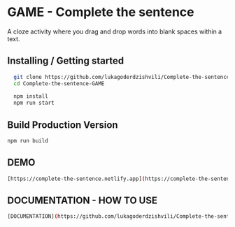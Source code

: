 
# GAME - Complete the sentence

A cloze activity where you drag and drop words into blank spaces within a text.



## Installing / Getting started


```bash    
  git clone https://github.com/lukagoderdzishvili/Complete-the-sentence-GAME.git
  cd Complete-the-sentence-GAME
  
  npm install 
  npm run start
```

## Build Production Version
```bash
npm run build
```


## DEMO
```bash
[https://complete-the-sentence.netlify.app](https://complete-the-sentence.netlify.app)

```

## DOCUMENTATION - HOW TO USE
```bash
[DOCUMENTATION](https://github.com/lukagoderdzishvili/Complete-the-sentence-GAME/blob/main/GAME-DOCUMENTATION.pdf)

```